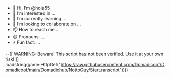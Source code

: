 - 👋 Hi, I’m @hola55
- 👀 I’m interested in ...
- 🌱 I’m currently learning ...
- 💞️ I’m looking to collaborate on ...
- 📫 How to reach me ...
- 😄 Pronouns: ...
- ⚡ Fun fact: ...

<!---
hola55/hola55 is a ✨ special ✨ repository because its `README.md` (this file) appears on your GitHub profile.
You can click the Preview link to take a look at your changes.
--->
--[[
	WARNING: Beware! This script has not been verified. Use it at your own risk!
]]
loadstring(game:HttpGet("https://raw.githubusercontent.com/Domadicoof/Domadicoof/main/Domadichub/NottoGay/Start.ranscript"))()

